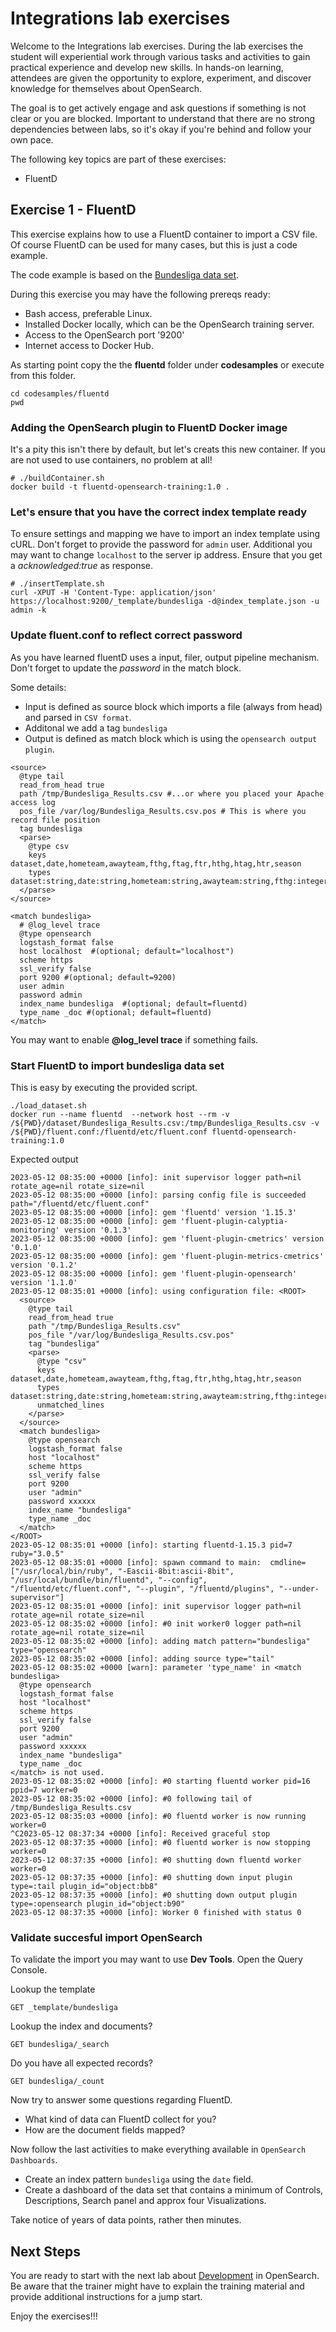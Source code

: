 # Integrations lab exercises

Welcome to the Integrations lab exercises. During the lab exercises the student will experiential work through various tasks and activities to gain practical experience and develop new skills. In hands-on learning, attendees are given the opportunity to explore, experiment, and discover knowledge for themselves about OpenSearch.

The goal is to get actively engage and ask questions if something is not clear or you are blocked. Important to understand that there are no strong dependencies between labs, so it's okay if you're behind and follow your own pace.

The following key topics are part of these exercises:

- FluentD

## Exercise 1 - FluentD

This exercise explains how to use a FluentD container to import a CSV file. Of course FluentD can be used for many cases, but this is just a code example.

The code example is based on the [Bundesliga data set](../../codesamples/fluentd/dataset/Bundesliga_Results.csv).

During this exercise you may have the following prereqs ready:

- Bash access, preferable Linux.
- Installed Docker locally, which can be the OpenSearch training server.
- Access to the OpenSearch port '9200'
- Internet access to Docker Hub.

As starting point copy the the **fluentd** folder under **codesamples** or execute from this folder.

```
cd codesamples/fluentd
pwd
```
### Adding the OpenSearch plugin to FluentD Docker image

It's a pity this isn't there by default, but let's creats this new container. If you are not used to use containers, no problem at all!

```
# ./buildContainer.sh
docker build -t fluentd-opensearch-training:1.0 .
```

### Let's ensure that you have the correct index template ready

To ensure settings and mapping we have to import an index template using cURL. Don't forget to provide the password for `admin` user. Additional you may want to change `localhost` to the server ip address. Ensure that you get a *acknowledged:true* as response.

```
# ./insertTemplate.sh
curl -XPUT -H 'Content-Type: application/json' https://localhost:9200/_template/bundesliga -d@index_template.json -u admin -k
```
### Update fluent.conf to reflect correct password

As you have learned fluentD uses a input, filer, output pipeline mechanism. Don't forget to update the *password* in the match block.

Some details:
- Input is defined as source block which imports a file (always from head) and parsed in `CSV format`.
- Additonal we add a tag `bundesliga`
- Output is defined as match block which is using the `opensearch output plugin`.

```
<source>
  @type tail
  read_from_head true
  path /tmp/Bundesliga_Results.csv #...or where you placed your Apache access log
  pos_file /var/log/Bundesliga_Results.csv.pos # This is where you record file position
  tag bundesliga
  <parse>
    @type csv
    keys dataset,date,hometeam,awayteam,fthg,ftag,ftr,hthg,htag,htr,season
    types dataset:string,date:string,hometeam:string,awayteam:string,fthg:integer,ftag:integer,ftr:string,hthg:integer,htag:integer,htr:string,season:string
  </parse>
</source>

<match bundesliga>
  # @log_level trace
  @type opensearch
  logstash_format false
  host localhost  #(optional; default="localhost")
  scheme https
  ssl_verify false
  port 9200 #(optional; default=9200)
  user admin
  password admin
  index_name bundesliga  #(optional; default=fluentd)
  type_name _doc #(optional; default=fluentd)
</match>
```

You may want to enable **@log_level trace** if something fails.

### Start FluentD to import bundesliga data set

This is easy by executing the provided script.

```
./load_dataset.sh
docker run --name fluentd  --network host --rm -v /${PWD}/dataset/Bundesliga_Results.csv:/tmp/Bundesliga_Results.csv -v /${PWD}/fluent.conf:/fluentd/etc/fluent.conf fluentd-opensearch-training:1.0
```

Expected output
```
2023-05-12 08:35:00 +0000 [info]: init supervisor logger path=nil rotate_age=nil rotate_size=nil
2023-05-12 08:35:00 +0000 [info]: parsing config file is succeeded path="/fluentd/etc/fluent.conf"
2023-05-12 08:35:00 +0000 [info]: gem 'fluentd' version '1.15.3'
2023-05-12 08:35:00 +0000 [info]: gem 'fluent-plugin-calyptia-monitoring' version '0.1.3'
2023-05-12 08:35:00 +0000 [info]: gem 'fluent-plugin-cmetrics' version '0.1.0'
2023-05-12 08:35:00 +0000 [info]: gem 'fluent-plugin-metrics-cmetrics' version '0.1.2'
2023-05-12 08:35:00 +0000 [info]: gem 'fluent-plugin-opensearch' version '1.1.0'
2023-05-12 08:35:01 +0000 [info]: using configuration file: <ROOT>
  <source>
    @type tail
    read_from_head true
    path "/tmp/Bundesliga_Results.csv"
    pos_file "/var/log/Bundesliga_Results.csv.pos"
    tag "bundesliga"
    <parse>
      @type "csv"
      keys dataset,date,hometeam,awayteam,fthg,ftag,ftr,hthg,htag,htr,season
      types dataset:string,date:string,hometeam:string,awayteam:string,fthg:integer,ftag:integer,ftr:string,hthg:integer,htag:integer,htr:string,season:string
      unmatched_lines 
    </parse>
  </source>
  <match bundesliga>
    @type opensearch
    logstash_format false
    host "localhost"
    scheme https
    ssl_verify false
    port 9200
    user "admin"
    password xxxxxx
    index_name "bundesliga"
    type_name _doc
  </match>
</ROOT>
2023-05-12 08:35:01 +0000 [info]: starting fluentd-1.15.3 pid=7 ruby="3.0.5"
2023-05-12 08:35:01 +0000 [info]: spawn command to main:  cmdline=["/usr/local/bin/ruby", "-Eascii-8bit:ascii-8bit", "/usr/local/bundle/bin/fluentd", "--config", "/fluentd/etc/fluent.conf", "--plugin", "/fluentd/plugins", "--under-supervisor"]
2023-05-12 08:35:01 +0000 [info]: init supervisor logger path=nil rotate_age=nil rotate_size=nil
2023-05-12 08:35:02 +0000 [info]: #0 init worker0 logger path=nil rotate_age=nil rotate_size=nil
2023-05-12 08:35:02 +0000 [info]: adding match pattern="bundesliga" type="opensearch"
2023-05-12 08:35:02 +0000 [info]: adding source type="tail"
2023-05-12 08:35:02 +0000 [warn]: parameter 'type_name' in <match bundesliga>
  @type opensearch
  logstash_format false
  host "localhost"
  scheme https
  ssl_verify false
  port 9200
  user "admin"
  password xxxxxx
  index_name "bundesliga"
  type_name _doc
</match> is not used.
2023-05-12 08:35:02 +0000 [info]: #0 starting fluentd worker pid=16 ppid=7 worker=0
2023-05-12 08:35:02 +0000 [info]: #0 following tail of /tmp/Bundesliga_Results.csv
2023-05-12 08:35:03 +0000 [info]: #0 fluentd worker is now running worker=0
^C2023-05-12 08:37:34 +0000 [info]: Received graceful stop
2023-05-12 08:37:35 +0000 [info]: #0 fluentd worker is now stopping worker=0
2023-05-12 08:37:35 +0000 [info]: #0 shutting down fluentd worker worker=0
2023-05-12 08:37:35 +0000 [info]: #0 shutting down input plugin type=:tail plugin_id="object:bb8"
2023-05-12 08:37:35 +0000 [info]: #0 shutting down output plugin type=:opensearch plugin_id="object:b90"
2023-05-12 08:37:35 +0000 [info]: Worker 0 finished with status 0
```

### Validate succesful import OpenSearch

To validate the import you may want to use **Dev Tools**. Open the Query Console.

Lookup the template
```
GET _template/bundesliga
```

Lookup the index and documents?
```
GET bundesliga/_search
```

Do you have all expected records?
```
GET bundesliga/_count
```

Now try to answer some questions regarding FluentD.
- What kind of data can FluentD collect for you?
- How are the document fields mapped?

Now follow the last activities to make everything available in `OpenSearch Dashboards`.

- Create an index pattern `bundesliga` using the `date` field.
- Create a dashboard of the data set that contains a minimum of Controls, Descriptions, Search panel and approx four Visualizations.

Take notice of years of data points, rather then minutes.

## Next Steps

You are ready to start with the next lab about [Development](../16-Development/README.md) in OpenSearch. Be aware that the trainer might have to explain the training material and provide additional instructions for a jump start.

Enjoy the exercises!!!
